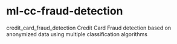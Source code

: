 # ml-cc-fraud-detection

credit_card_fraud_detection Credit Card Fraud detection based on anonymized data using multiple classification algorithms
